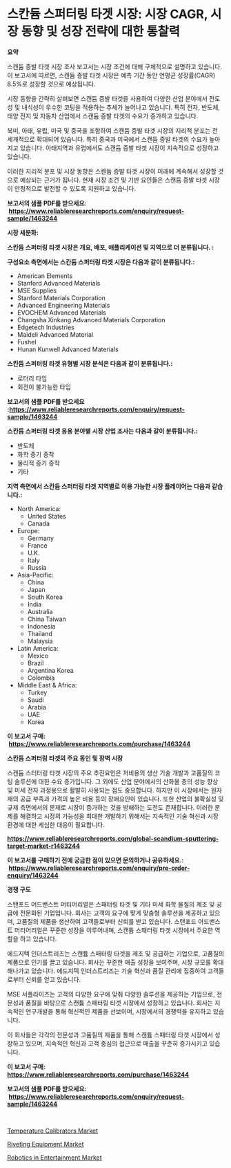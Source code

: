 <p><h1>스칸듐 스퍼터링 타겟 시장: 시장 CAGR, 시장 동향 및 성장 전략에 대한 통찰력</h1></p><p><strong>요약</strong></p>
<p><p>스캔듐 증발 타겟 시장 조사 보고서는 시장 조건에 대해 구체적으로 설명하고 있습니다. 이 보고서에 따르면, 스캔듐 증발 타겟 시장은 예측 기간 동안 연평균 성장률(CAGR) 8.5%로 성장할 것으로 예상됩니다. </p><p>시장 동향을 간략히 살펴보면 스캔듐 증발 타겟을 사용하여 다양한 산업 분야에서 전도성 및 내식성이 우수한 코팅을 적용하는 추세가 늘어나고 있습니다. 특히 전자, 반도체, 태양 전지 및 자동차 산업에서 스캔듐 증발 타겟의 수요가 증가하고 있습니다.</p><p>북미, 아태, 유럽, 미국 및 중국을 포함하여 스캔듐 증발 타겟 시장의 지리적 분포는 전 세계적으로 확대되어 있습니다. 특히 중국과 미국에서 스캔듐 증발 타겟의 수요가 높아지고 있습니다. 아태지역과 유럽에서도 스캔듐 증발 타겟 시장이 지속적으로 성장하고 있습니다.</p><p>이러한 지리적 분포 및 시장 동향은 스캔듐 증발 타겟 시장이 미래에 계속해서 성장할 것으로 예상되는 근거가 됩니다. 현재 시장 조건 및 기반 요인들은 스캔듐 증발 타겟 시장이 안정적으로 발전할 수 있도록 지원하고 있습니다.</p></p>
<p><strong>보고서의 샘플 PDF를 받으세요: &nbsp;<a href="https://www.reliableresearchreports.com/enquiry/request-sample/1463244">https://www.reliableresearchreports.com/enquiry/request-sample/1463244</a></strong></p>
<p><strong>시장 세분화:</strong></p>
<p><strong> 스칸듐 스퍼터링 타겟 시장은 개요, 배포, 애플리케이션 및 지역으로 더 분류됩니다. :</strong></p>
<p><strong>구성요소 측면에서는 스칸듐 스퍼터링 타겟 시장은 다음과 같이 분류됩니다.:</strong></p>
<p><ul><li>American Elements</li><li>Stanford Advanced Materials</li><li>MSE Supplies</li><li>Stanford Materials Corporation</li><li>Advanced Engineering Materials</li><li>EVOCHEM Advanced Materials</li><li>Changsha Xinkang Advanced Materials Corporation</li><li>Edgetech Industries</li><li>Maideli Advanced Material</li><li>Fushel</li><li>Hunan Kunwell Advanced Materials</li></ul></p>
<p><strong> 스칸듐 스퍼터링 타겟 유형별 시장 분석은 다음과 같이 분류됩니다.:</strong></p>
<p><ul><li>로터리 타입</li><li>회전이 불가능한 타입</li></ul></p>
<p><strong>보고서의 샘플 PDF를 받으세요 :<a href="https://www.reliableresearchreports.com/enquiry/request-sample/1463244">https://www.reliableresearchreports.com/enquiry/request-sample/1463244</a></strong></p>
<p><strong> 스칸듐 스퍼터링 타겟 응용 분야별 시장 산업 조사는 다음과 같이 분류됩니다.:</strong></p>
<p><ul><li>반도체</li><li>화학 증기 증착</li><li>물리적 증기 증착</li><li>기타</li></ul></p>
<p><strong>지역 측면에서 스칸듐 스퍼터링 타겟 지역별로 이용 가능한 시장 플레이어는 다음과 같습니다.:</strong></p>
<p><ul>
    <li>
        North America:
        <ul>
            <li>United States</li>
            <li>Canada</li>
        </ul>
    </li>
    <li>
        Europe:
        <ul>
            <li>Germany</li>
            <li>France</li>
            <li>U.K.</li>
            <li>Italy</li>
            <li>Russia</li>
        </ul>
    </li>
    <li>
        Asia-Pacific:
        <ul>
            <li>China</li>
            <li>Japan</li>
            <li>South Korea</li>
            <li>India</li>
            <li>Australia</li>
            <li>China Taiwan</li>
            <li>Indonesia</li>
            <li>Thailand</li>
            <li>Malaysia</li>
        </ul>
    </li>
    <li>
        Latin America:
        <ul>
            <li>Mexico</li>
            <li>Brazil</li>
            <li>Argentina Korea</li>
            <li>Colombia</li>
        </ul>
    </li>
    <li>
        Middle East & Africa:
        <ul>
            <li>Turkey</li>
            <li>Saudi</li>
            <li>Arabia</li>
            <li>UAE</li>
            <li>Korea</li>
        </ul>
    </li>
    </ul></p>
<p><strong>이 보고서 구매: &nbsp;<a href="https://www.reliableresearchreports.com/purchase/1463244">https://www.reliableresearchreports.com/purchase/1463244</a></strong></p>
<p><strong>스칸듐 스퍼터링 타겟의 주요 동인 및 장벽 시장</strong></p>
<p><p>스캔듐 스터터링 타겟 시장의 주요 추진요인은 저비용의 생산 기술 개발과 고품질의 코팅 솔루션에 대한 수요 증가입니다. 그 외에도 산업 분야에서의 산화물 층의 성능 향상 및 미세 전자 과정용으로 활발히 사용되는 점도 중요합니다. 하지만 이 시장에서는 원자재의 공급 부족과 가격의 높은 비용 등의 장애요인이 있습니다. 또한 산업의 불확실성 및 규제 측면에서의 문제로 시장이 증가하는 것을 방해하는 도전도 존재합니다. 이러한 문제를 해결하고 시장의 가능성을 최대한 개발하기 위해서는 지속적인 기술 혁신과 시장 환경에 대한 세심한 대응이 필요합니다.</p></p>
<p><strong><a href="https://www.reliableresearchreports.com/global-scandium-sputtering-target-market-r1463244">https://www.reliableresearchreports.com/global-scandium-sputtering-target-market-r1463244</a></strong></p>
<p><strong>이 보고서를 구매하기 전에 궁금한 점이 있으면 문의하거나 공유하세요.: &nbsp;<a href="https://www.reliableresearchreports.com/enquiry/pre-order-enquiry/1463244">https://www.reliableresearchreports.com/enquiry/pre-order-enquiry/1463244</a></strong></p>
<p><strong>경쟁 구도</strong></p>
<p><p>스탠포드 어드밴스트 머티어리얼은 스패터링 타겟 및 기타 미세 화학 물질의 제조 및 공급에 전문화된 기업입니다. 회사는 고객의 요구에 맞게 맞춤형 솔루션을 제공하고 있으며, 고품질의 제품을 생산하여 고객들로부터 신뢰를 받고 있습니다. 스탠포드 어드밴스트 머티어리얼은 꾸준한 성장을 이루어내며, 스캔튬 스패터링 타겟 시장에서 주요한 역할을 하고 있습니다.</p><p>에드지텍 인더스트리즈는 스캔튬 스패터링 타겟을 제조 및 공급하는 기업으로, 고품질의 제품으로 인기를 끌고 있습니다. 회사는 꾸준한 매출 성장을 보여주며, 시장 규모를 확대해나가고 있습니다. 에드지텍 인더스트리즈는 기술 혁신과 품질 관리에 집중하여 고객들로부터 신뢰를 얻고 있습니다.</p><p>MSE 서플라이즈는 고객의 다양한 요구에 맞춰 다양한 솔루션을 제공하는 기업으로, 전문성과 품질을 바탕으로 스캔튬 스패터링 타겟 시장에서 성장하고 있습니다. 회사는 지속적인 연구개발을 통해 혁신적인 제품을 선보이며, 시장에서의 경쟁력을 유지하고 있습니다.</p><p>이 회사들은 각각의 전문성과 고품질의 제품을 통해 스캔튬 스패터링 타겟 시장에서 성장하고 있으며, 지속적인 혁신과 고객 중심의 접근으로 매출을 꾸준히 증가시키고 있습니다.</p></p>
<p><strong>이 보고서 구매: &nbsp; <a href="https://www.reliableresearchreports.com/purchase/1463244">https://www.reliableresearchreports.com/purchase/1463244</a></strong></p>
<p><strong>보고서의 샘플 PDF를 받으세요: &nbsp;<a href="https://www.reliableresearchreports.com/enquiry/request-sample/1463244">https://www.reliableresearchreports.com/enquiry/request-sample/1463244</a></strong><strong></strong></p>
<p>&nbsp;</p>
<p><p><a href="https://github.com/sonuprakash1/Market-Research-Report-List-2/blob/main/temperature-calibrators-market.md">Temperature Calibrators Market</a></p><p><a href="https://github.com/Whitneyboyettebo9kiw7yr13/Market-Research-Report-List-2/blob/main/riveting-equipment-market.md">Riveting Equipment Market</a></p><p><a href="https://github.com/jhcraigie/Market-Research-Report-List-3/blob/main/robotics-in-entertainment-market.md">Robotics in Entertainment Market</a></p></p>